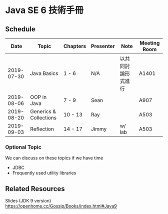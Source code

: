 # Java SE 6 技術手冊

## Schedule
|Date      |Topic|Chapters|Presenter|Note|Meeting Room|
|----------|-----|--------|---------|----|------------|
|2019-07-30|Java Basics|1 - 6   |N/A|以共同討論形式進行|A1401|
|2019-08-06|OOP in Java|7 - 9   |Sean||A907|
|2019-08-20|Generics & Collections|10 - 13 |Ray||A503|
|2019-09-03|Reflection|14 - 17 |Jimmy|w/ lab|A503|
### Optional Topic
We can discuss on these topics if we have time
- JDBC
- Frequently used utility libraries

## Related Resources

Slides (JDK 9 version)  
https://openhome.cc/Gossip/Books/index.html#Java9